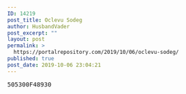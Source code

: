 ```yaml
---
ID: 14219
post_title: Oclevu Sodeg
author: HusbandVader
post_excerpt: ""
layout: post
permalink: >
  https://portalrepository.com/2019/10/06/oclevu-sodeg/
published: true
post_date: 2019-10-06 23:04:21
---
```

<pre>505300F48930</pre>